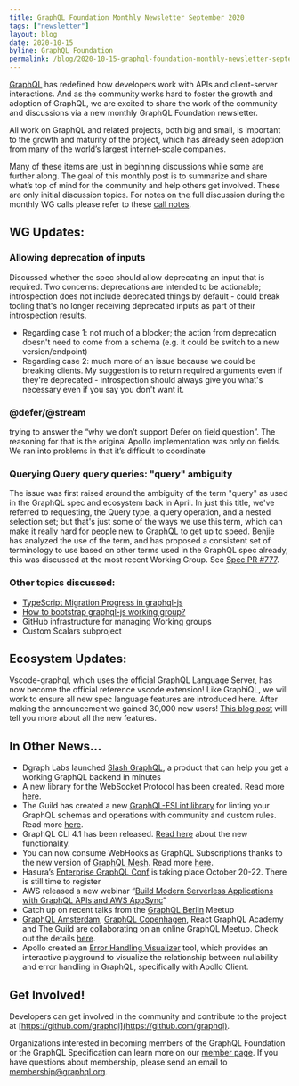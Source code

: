 ```yaml
---
title: GraphQL Foundation Monthly Newsletter September 2020
tags: ["newsletter"]
layout: blog
date: 2020-10-15
byline: GraphQL Foundation
permalink: /blog/2020-10-15-graphql-foundation-monthly-newsletter-september-2020
---
```


[GraphQL](https://graphql.org/) has redefined how developers work with APIs and client-server interactions. And as the community works hard to foster the growth and adoption of GraphQL, we are excited to share the work of the community and discussions via a new monthly GraphQL Foundation newsletter.

All work on GraphQL and related projects, both big and small, is important to the growth and maturity of the project, which has already seen adoption from many of the world’s largest internet-scale companies.

Many of these items are just in beginning discussions while some are further along. The goal of this monthly post is to summarize and share what’s top of mind for the community and help others get involved. These are only initial discussion topics. For notes on the full discussion during the monthly WG calls please refer to these [call notes](https://github.com/graphql/graphql-wg/blob/b1bfe0cee461d752146dc77e5c35a5e8d7921272/notes/2020-09-03.md#allowing-deprecation-of-inputs-10m-evan).

## WG Updates:

### Allowing deprecation of inputs

Discussed whether the spec should allow deprecating an input that is required. Two concerns: deprecations are intended to be actionable; introspection does not include deprecated things by default - could break tooling that's no longer receiving deprecated inputs as part of their introspection results.
* Regarding case 1: not much of a blocker; the action from deprecation doesn't need to come from a schema (e.g. it could be switch to a new version/endpoint)
* Regarding case 2: much more of an issue because we could be breaking clients. My suggestion is to return required arguments even if they're deprecated - introspection should always give you what's necessary even if you say you don't want it.

### @defer/@stream

trying to answer the “why we don’t support Defer on field question”. The reasoning for that is the original Apollo implementation was only on fields. We ran into problems in that it’s difficult to coordinate

### Querying Query query queries: "query" ambiguity

The issue was first raised around the ambiguity of the term "query" as used in the GraphQL spec and ecosystem back in April. In just this title, we've referred to requesting, the Query type, a query operation, and a nested selection set; but that's just some of the ways we use this term, which can make it really hard for people new to GraphQL to get up to speed. Benjie has analyzed the use of the term, and has proposed a consistent set of terminology to use based on other terms used in the GraphQL spec already, this was discussed at the most recent Working Group. See [Spec PR #777](https://github.com/graphql/graphql-spec/pull/777).

### Other topics discussed:

* [TypeScript Migration Progress in graphql-js](https://github.com/graphql/graphql-js/issues/2104)
* [How to bootstrap graphql-js working group?](https://github.com/graphql/graphql-js/issues/2787)
* GitHub infrastructure for managing Working groups
* Custom Scalars subproject

## Ecosystem Updates:

Vscode-graphql, which uses the official GraphQL Language Server, has now become the official reference vscode extension! Like GraphiQL, we will work to ensure all new spec language features are introduced here. After making the announcement we gained 30,000 new users! [This blog post](https://rikki.dev/vscode-graphql-lsp-0-3-0/) will tell you more about all the new features.

## In Other News...

* Dgraph Labs launched [Slash GraphQL](https://www.producthunt.com/posts/slash-graphql), a product that can help you get a working GraphQL backend in minutes
* A new library for the WebSocket Protocol has been created. Read more [here](https://the-guild.dev/blog/graphql-over-websockets).
* The Guild has created a new [GraphQL-ESLint library](https://github.com/dotansimha/graphql-eslint) for linting your GraphQL schemas and operations with community and custom rules. Read more [here](https://the-guild.dev/blog/introducing-graphql-eslint).
* GraphQL CLI 4.1 has been released. [Read here](https://the-guild.dev/blog/whats-new-in-graphql-cli-4.1.0) about the new functionality.
* You can now consume WebHooks as GraphQL Subscriptions thanks to the new version of [GraphQL Mesh](https://github.com/urigo/graphql-mesh). Read more [here](https://the-guild.dev/blog/graphql-mesh-subscriptions).
* Hasura’s [Enterprise GraphQL Conf](https://hasura.io/enterprisegraphql/) is taking place October 20-22. There is still time to register
* AWS released a new webinar “[Build Modern Serverless Applications with GraphQL APIs and AWS AppSync](https://pages.awscloud.com/Build-Modern-Serverless-Applications-with-GraphQL-APIs-and-AWS-AppSync_2020_0918-MBL_OD.html?&trk=ep_card-el_a131L0000084iG3QAI&trkCampaign=NA-FY20-AWS-DIGMKT-WEBINAR-SERIES-September_2020_0918-MBL&sc_channel=el&sc_campaign=pac_2018-2019_exlinks_ondemand_OTT_evergreen&sc_outcome=Product_Adoption_Campaigns&sc_geo=NAMER&sc_country=mult)”
* Catch up on recent talks from the [GraphQL Berlin](https://www.youtube.com/watch?v=4UDsR4z2KIY) Meetup
* [GraphQL Amsterdam](https://www.meetup.com/Amsterdam-GraphQL-Meetup/events/273901137/), [GraphQL Copenhagen](https://www.meetup.com/Copenhagen-GraphQL-Meetup-Group/events/273901144/), React GraphQL Academy and The Guild are collaborating on an online GraphQL Meetup. Check out the details [here](https://twitter.com/reactgqlacademy/status/1313789927834947585?s=20).
* Apollo created an [Error Handling Visualizer](https://apollo-visualizer.vercel.app/) tool, which provides an interactive playground to visualize the relationship between nullability and error handling in GraphQL, specifically with Apollo Client.

## Get Involved!

Developers can get involved in the community and contribute to the project at [https://github.com/graphql](https://github.com/graphql).

Organizations interested in becoming members of the GraphQL Foundation or the GraphQL Specification can learn more on our [member page](/foundation/join). If you have questions about membership, please send an email to [membership@graphql.org](mailto:membership@graphql.org).

